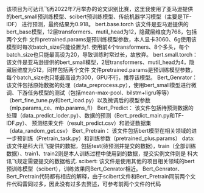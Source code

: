 该项目为可达讯飞再2022年7月举办的论文识别比赛，这里我使用了亚马逊提供的bert_small预训练模型、scibert预训练模型、传统机器学习模型（主要是TF-IDF）
进行预测，最终结果为0.918。
bert.base.torch
    该文件是亚马逊提供的bert_base模型，12层transformers、mutil_head为12，隐藏层维度为768，包括两个文件
文件pretrained.params是预训练模型参数，本人显卡3060、6g使用该模型时每次batch_size只能设置为1.
使用前4个transformers、8个多头，每个batch_size也只能最高设为20，导致训练时常过长，故放弃。
bert.small.torch：
    该文件是亚马逊提供的bert_small模型，2层transformers、mutil_head为4，隐藏层维度为512，同样包括两个文件
文件pretrained.params是预训练模型参数，每个batch_size也只能最高设为300，GPU不行，推荐该模型。
Bert_Genrator：
    该文件包括原始数据的处理（data_preprocess.py），使用bert_small模型进行微调、下游任务模型的测试（包括mean-max-pool、bilstm+ligru等等）
（bert_fine_tune.py和bert_load.py）以及微调后的模型参数（mlp.params_ce、mlp.params_fl）
Bert_Predict：
    该文件包括待预测数据的处理（data_predict_loder.py）、数据的预测（Bert_predict_main.py和TF-IDF.py）、
预测结果文件（result_predict.csv）和验证数据集（data_random_get.csv）
Bert_Pretrain：
    该文件包括bert模型在相关领域的进一步预训练（Pretrain_task.py）和训练参数（pretrained_plus.params）
data:
    该文件是科大讯飞提供的数据，包括test(待预测并提交的数据)，train（全部训练数据）、train1、train2则是本人训练过程中使用到的数据，提交实例文件则是
科大讯飞规定需要提交的数据格式.
scibert:
    该文件是使用其他的项目相关领域的bert预训练模型（scibert），训练效果同Bert_Genrator相近。
Bert_Genrator、Bert_Pretrain代码都有相应的解释，由于scibert文件和Bert_Pretrain同前两个文件代码雷同过多，因此没有过多去赘述，可参考前两个文件的代码
